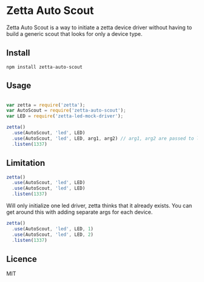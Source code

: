 # Zetta Auto Scout

Zetta Auto Scout is a way to initiate a zetta device driver without having to build a generic scout that looks for only a device type.

## Install

`npm install zetta-auto-scout`

## Usage

```js

var zetta = require('zetta');
var AutoScout = require('zetta-auto-scout');
var LED = require('zetta-led-mock-driver');

zetta()
  .use(AutoScout, 'led', LED)
  .use(AutoScout, 'led', LED, arg1, arg2) // arg1, arg2 are passed to led driver
  .listen(1337)

```

## Limitation

```js
zetta()
  .use(AutoScout, 'led', LED)
  .use(AutoScout, 'led', LED)
  .listen(1337)
```

Will only initialize one led driver, zetta thinks that it already exists. You can get around this with adding separate args for each device.

```js
zetta()
  .use(AutoScout, 'led', LED, 1)
  .use(AutoScout, 'led', LED, 2)
  .listen(1337)
```

## Licence

MIT
